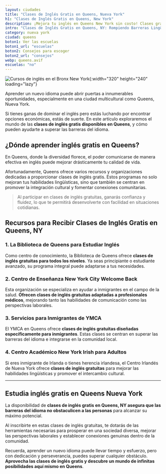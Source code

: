 ```yaml
---
layout: ciudades
title: "Clases de Inglés Gratis en Queens, Nueva York"
h1: "Clases de Inglés Gratis en Queens, New York"
description: ¡Mejora tu inglés en Queens New York sin costo! Clases gratuitas que te ayudarán a dominar el idioma. ¡No te pierdas los cursos de esta oportunidad única!
intro: "Clases de Inglés Gratis en Queens, NY: Rompiendo Barreras Lingüísticas"
category: nueva york
ciudad: queens
boton1: Ver las escuelas
boton1_url: "escuelas"
boton2: Consejos para escoger
boton2_url: "consejos"
webp: queens.avif
escuelas: "no"
---
```

![Cursos de inglés en el Bronx New York]({{site.baseurl}}/img/{{page.webp}} "Clases inglés {{page.ciudad|capitalize}}"){:width="320" height="240" loading="lazy"}

Aprender un nuevo idioma puede abrir puertas a innumerables oportunidades, especialmente en una ciudad multicultural como Queens, Nueva York.

Si tienes ganas de dominar el inglés pero estás luchando por encontrar opciones económicas, estás de suerte. En este artículo exploraremos el mundo de las **clases de inglés gratis disponibles en Queens**, y cómo pueden ayudarte a superar las barreras del idioma.

## ¿Dónde aprender inglés gratis en Queens?

En Queens, donde la diversidad florece, el poder comunicarse de manera efectiva en inglés puede mejorar drásticamente tu calidad de vida.

Afortunadamente, Queens ofrece varios recursos y organizaciones dedicadas a proporcionar clases de inglés gratis. Estos programas no solo mejoran tus habilidades lingüísticas, sino que también se centran en promover la integración cultural y fomentar conexiones comunitarias.

>Al participar en clases de inglés gratuitas, ganarás confianza y fluidez, lo que te permitirá desenvolverte con facilidad en situaciones cotidianas.

## Recursos para Recibir Clases de Inglés Gratis en Queens, NY

### 1. La Biblioteca de Queens para Estudiar Inglés

Como centro de conocimiento, la Biblioteca de Queens ofrece **clases de inglés gratuitas para todos los niveles**. Ya seas principiante o estudiante avanzado, su programa integral puede adaptarse a tus necesidades.

### 2. Centro de Enseñanza New York City Welcome Back

Esta organización se especializa en ayudar a inmigrantes en el campo de la salud. **Ofrecen clases de inglés gratuitas adaptadas a profesionales médicos**, mejorando tanto las habilidades de comunicación como las perspectivas laborales.

### 3. Servicios para Inmigrantes de YMCA

El YMCA en Queens ofrece **clases de inglés gratuitas diseñadas específicamente para inmigrantes**. Estas clases se centran en superar las barreras del idioma e integrarse en la comunidad local.

### 4. Centro Académico New York Irish para Adultos

Si eres inmigrante de Irlanda o tienes herencia irlandesa, el Centro Irlandés de Nueva York ofrece **clases de inglés gratuitas** para mejorar las habilidades lingüísticas y promover el intercambio cultural.

----

## Estudia inglés gratis en Queens Nueva York

La disponibilidad de **clases de inglés gratis en Queens, NY asegura que las barreras del idioma no obstaculicen a las personas** para alcanzar su máximo potencial.

Al inscribirte en estas clases de inglés gratuitas, te dotarás de las herramientas necesarias para prosperar en una sociedad diversa, mejorar las perspectivas laborales y establecer conexiones genuinas dentro de la comunidad.

Recuerda, aprender un nuevo idioma puede llevar tiempo y esfuerzo, pero con dedicación y perseverancia, puedes superar cualquier obstáculo. **Aprovecha las clases de inglés gratis y descubre un mundo de infinitas posibilidades aquí mismo en Queens**.
